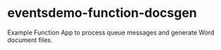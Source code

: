 # eventsdemo-function-docsgen
Example Function App to process queue messages and generate Word document files.
